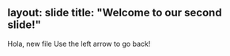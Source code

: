layout: slide
title: "Welcome to our second slide!"
---
Hola, new file
Use the left arrow to go back!
